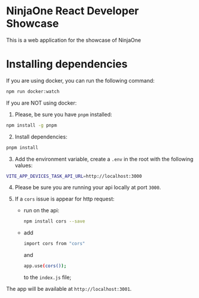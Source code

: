 # NinjaOne React Developer Showcase
This is a web application for the showcase of NinjaOne

# Installing dependencies

If you are using docker, you can run the following command:

```bash
npm run docker:watch
```

If you are NOT using docker:

1. Please, be sure you have `pnpm` installed:

```bash
npm install -g pnpm
```

2. Install dependencies:

```bash
pnpm install
```

3. Add the environment variable, create a `.env` in the root with the following values:

```bash
VITE_APP_DEVICES_TASK_API_URL=http://localhost:3000
```

4. Please be sure you are running your api locally at port `3000`.

5. If a `cors` issue is appear for http request:
    - run on the api:
        ```bash 
        npm install cors --save
        ``` 
    - add 
        ```bash 
        import cors from "cors"
        ``` 
        and 
    
        ```bash 
        app.use(cors());
        ``` 
        to the `index.js` file;


The app will be available at `http://localhost:3001`.
